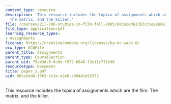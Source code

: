 ```yaml
---
content_type: resource
description: 'This resource includes the topica of assignments which are the film:
  The matrix, and the killer.'
file: /courses/21l-706-studies-in-film-fall-2005/80ca2eda1363cc1ea2e6e38441e52373_paper_1.pdf
file_type: application/pdf
learning_resource_types:
- Assignments
license: https://creativecommons.org/licenses/by-nc-sa/4.0/
ocw_type: OCWFile
parent_title: Assignments
parent_type: CourseSection
parent_uid: 75ab3dc0-8c8d-f572-b548-72e11c7f7e96
resourcetype: Document
title: paper_1.pdf
uid: 80ca2eda-1363-cc1e-a2e6-e38441e52373
---
```

This resource includes the topica of assignments which are the film: The matrix, and the killer.